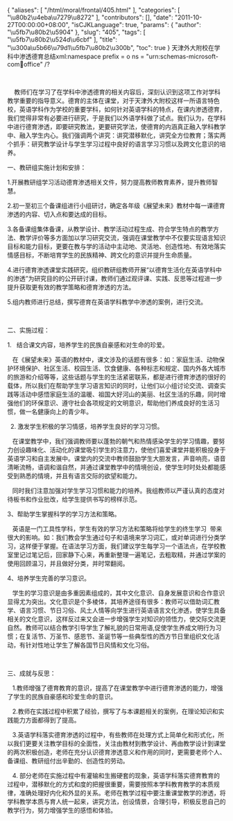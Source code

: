 {
    "aliases": [
        "/html/moral/frontal/405.html"
    ],
    "categories": [
        "\u80b2\u4eba\u7279\u8272"
    ],
    "contributors": [],
    "date": "2011-10-27T00:00:00+08:00",
    "isCJKLanguage": true,
    "params": {
        "author": "\u5fb7\u80b2\u5904"
    },
    "slug": "405",
    "tags": [
        "\u5fb7\u80b2\u524d\u6cbf"
    ],
    "title": "\u300a\u5b66\u79d1\u5fb7\u80b2\u300b",
    "toc": true
}
天津外大附校在学科中渗透德育总结xml:namespace prefix = o ns = "urn:schemas-microsoft-com:office:office" /?

 

    教师们在学习了在学科中渗透德育的相关内容后，深刻认识到这项工作对学科教学重要的指导意义。德育的主体在课堂，对于天津外大附校这样一所语言特色校，英语学科作为学校的重要学科，如何针对英语学科的特点，在课内渗透德育，我们觉得非常有必要进行研究，于是我们以外语学科做了试点。我们认为，在学科中进行德育渗透，即要研究教法，更要研究学法，使德育的内涵真正融入学科教学中、融入学生内心。我们强调两个讲究：讲究潜移默化，讲究全方位教育；落实两个抓手：研究教学设计与学生学习过程中良好的语言学习习惯以及跨文化意识的培养。

一、教研组实施计划和安排：

1.开展教研组学习活动德育渗透相关文件，努力提高教师教育素养，提升教师智慧。

2.初一至初三个备课组进行小组研讨，确定各年级《展望未来》教材中每一课德育渗透的内容、切入点和要达成的目标。

3.各备课组集体备课，从教学设计、教学活动过程生成、符合学生特点的教学方法、教学评价等多方面加以学习研究交流，强调在课堂教学中不仅要实现语言知识目标和能力目标，更要在教与学的活动中主动地、灵活地、创造性地、有效地落实情感目标，不断培育学生的民族精神、跨文化的意识并提升生命质量。

4.进行德育渗透课堂实践研究，组织教研组教师开展“以德育生活化在英语学科中的渗透”为研究目的的公开研讨课，教师们通过观评课、实践、反思等过程进一步提升获取更有效的教学策略和德育渗透的方法。

5.组内教师进行总结，撰写德育在英语学科教学中渗透的案例，进行交流。

 

二、实施过程：

1.   结合课文内容，培养学生的民族自豪感和对生命的珍爱。

   在《展望未来》英语的教材中，课文涉及的话题有很多：如：家庭生活、动物保护环境保护、社区生活、校园生活、饮食健康、各种标志和规定、国内外各大城市的旅游和介绍等等，这些话题与学生的生活紧密联系，都是进行德育渗透的很好的载体，所以我们在帮助学生学习语言知识的同时，让他们以小组讨论交流、调查实践等活动中感悟家庭生活的温暖、祖国大好河山的美丽、社区生活的乐趣，同时增强他们的环保意识、遵守社会各项规定的文明意识，帮助他们养成良好的生活习惯，做一名健康向上的青少年。

2. 激发学生积极的学习情感，培养学生良好的学习习惯。

   在课堂教学中，我们强调教师要以蓬勃的朝气和热情感染学生的学习情趣，要努力创设趣味化、活动化的课堂吸引学生的注意力，使他们喜爱课堂并能积极投身于英语学习和自主发展中。课堂内的交流中教师鼓励学生大胆发言，声音响亮，语音清晰流畅，语调和谐自然，并通过课堂教学中的情境创设，使学生时时处处都能感受到熟悉的情境，并且有语言交际的欲望和能力。

   同时我们注意加强对学生学习习惯和能力的培养。我组教师以严谨认真的态度对待板书和作业批改，给学生提供书写的榜样示范。

3、帮助学生掌握科学的学习方法和策略。

   英语是一门工具性学科，学生有效的学习方法和策略将给学生的终生学习  带来很大的影响。如：我们教会学生通过句子和语境来学习词汇，或对单词进行分类学习，这样便于掌握。在语法学习方面，我们建议学生每学习一个语法点，在学校教室里记过笔记后，回家静下心来，再重新整理一遍笔记，去粗取精，并通过学案的使用回顾温习，并且做好分类，并时常翻阅。

4、培养学生完善的学习意识。

   学生的学习意识是由多重因素组成的，其中文化意识、自身发展意识和合作意识显得尤为突出。文化意识是个多棱体，其培养途径有很多：教师可以借助词汇教学、语言习惯、节日习俗、风土人情等向学生进行英语语言文化渗透，使学生具备相关的文化意识，这样反过来又会进一步增强学生对知识的领悟力，使交际交流更自然。教师可以结合教学引导学生了解礼貌的日常用语,促使学生养成文明行为习惯；在复活节、万圣节、感恩节、圣诞节等一些典型性的西方节日里组织文化活动，有针对性地让学生了解各国节日风情和文化习俗。

    

三、成就与反思：

   1.教师增强了德育教育的意识，提高了在课堂教学中进行德育渗透的能力，增强了学生的民族自豪感和珍爱生命的意识。

   2.教师在实践过程中积累了经验，撰写了与本课题相关的案例，在理论知识和实践能力方面都得到了提高。

   3.英语学科落实德育渗透的过程中，有些教师在处理方式上简单化和形式化，所以我们更要关注教学目标的全面性，关注由教材到教学设计、再由教学设计到课堂的两次积极创造，老师在充分认识德育渗透意义和作用的同时，更需要老师个人、备课组、教研组付出辛勤的、创造性的劳动。

   4. 部分老师在实施过程中有灌输和生搬硬套的现象，英语学科落实德育教育的过程中，潜移默化的方式和度的把握很重要，需要按照本学科教育教学的本质规律，准确处理好内化和外显的关系。老师在教学过程中要注重课堂教学的渗透，将学科教学本质与育人统一起来，讲究方法，创设情景，合理引导，积极反思自己的教学行为，努力增强学生的感悟和体验。

